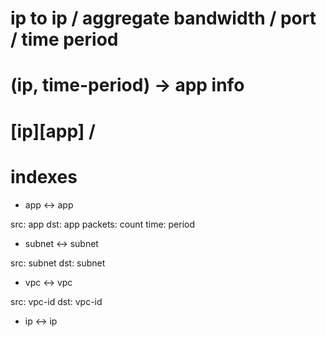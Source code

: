 
# ip to ip / aggregate bandwidth / port / time period 


# (ip, time-period) -> app info

# [ip][app] / 





# indexes


 -  app <-> app

  src: app  dst: app packets: count time: period

 -  subnet <-> subnet

  src: subnet dst: subnet 

 -  vpc <-> vpc

  src: vpc-id dst: vpc-id

 -  ip <-> ip